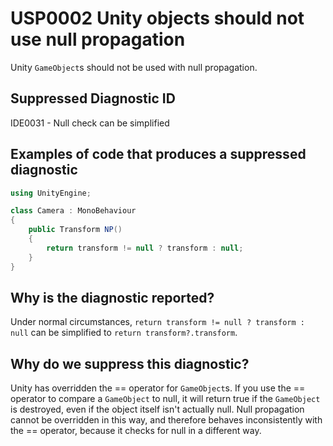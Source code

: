 # USP0002 Unity objects should not use null propagation

Unity `GameObject`s should not be used with null propagation.

## Suppressed Diagnostic ID

IDE0031 - Null check can be simplified

## Examples of code that produces a suppressed diagnostic
```csharp
using UnityEngine;

class Camera : MonoBehaviour
{
	public Transform NP()
	{
		return transform != null ? transform : null;
	}
}
```

## Why is the diagnostic reported?

Under normal circumstances, `return transform != null ? transform : null` can be simplified to `return transform?.transform`.

## Why do we suppress this diagnostic?

Unity has overridden the == operator for `GameObject`s. If you use the == operator to compare a `GameObject` to null, it will return true if the `GameObject` is destroyed, even if the object itself isn't actually null. Null propagation cannot be overridden in this way, and therefore behaves inconsistently with the == operator, because it checks for null in a different way.